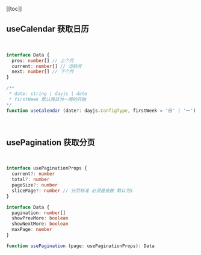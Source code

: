 [[toc]]

## useCalendar 获取日历

<br/>

```ts
interface Data {
  prev: number[] // 上个月
  current: number[] // 当前月
  next: number[] // 下个月
}

/**
 * date: string | dayjs | date
 * firstWeek 默认周日为一周的开始
*/
function useCalendar (date?: dayjs.ConfigType, firstWeek = '日' | '一'): Data

```


<br/>

## usePagination 获取分页

<br/>

```ts
interface usePaginationProps {
  current?: number
  total?: number
  pageSize?: number
  slicePage?: number // 分页标准 必须是奇数 默认为5
}

interface Data {
  pagination: number[]
  showPrevMore: boolean
  showNextMore: boolean
  maxPage: number
}

function usePagination (page: usePaginationProps): Data
```
